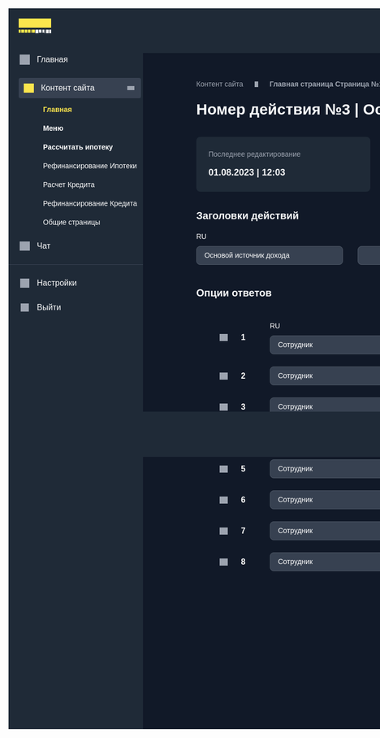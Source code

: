 <div style="width: 1440px; height: 1419px; position: relative; background: var(--gray-900, #111928)">
  <div style="left: 370px; top: 139px; position: absolute; flex-direction: column; justify-content: flex-start; align-items: flex-start; gap: 40px; display: inline-flex">
    <div style="flex-direction: column; justify-content: flex-start; align-items: flex-start; gap: 32px; display: flex">
      <div data-language="RU" style="width: 925px; flex-direction: column; justify-content: flex-start; align-items: flex-start; gap: 16px; display: flex">
        <div data-dark-mode="True" data-type="Default" style="border-radius: 6px; justify-content: flex-start; align-items: center; gap: 16px; display: inline-flex">
          <div style="justify-content: center; align-items: center; display: flex">
            <div style="color: var(--gray-400, #9CA3AF); font-size: 14px; font-family: Arimo; font-weight: 500; line-height: 21px; word-wrap: break-word">Контент сайта</div>
          </div>
          <div style="width: 20px; height: 20px; position: relative; overflow: hidden">
            <div style="width: 6.67px; height: 11.67px; left: 6.67px; top: 4.17px; position: absolute; background: var(--gray-400, #9CA3AF)"></div>
          </div>
          <div style="justify-content: center; align-items: center; display: flex">
            <div style="color: var(--gray-400, #9CA3AF); font-size: 14px; font-family: Arimo; font-weight: 600; line-height: 21px; word-wrap: break-word">Главная страница Страница  №1</div>
          </div>
          <div style="width: 20px; height: 20px; position: relative; overflow: hidden">
            <div style="width: 6.67px; height: 11.67px; left: 6.67px; top: 4.17px; position: absolute; background: var(--gray-400, #9CA3AF)"></div>
          </div>
          <div style="justify-content: center; align-items: center; display: flex">
            <div style="color: var(--gray-400, #9CA3AF); font-size: 14px; font-family: Arimo; font-weight: 600; line-height: 21px; word-wrap: break-word">Действие №3 </div>
          </div>
        </div>
        <div style="width: 925px; justify-content: flex-start; align-items: flex-start; display: inline-flex">
          <div style="flex-direction: column; justify-content: center; align-items: flex-start; gap: 12px; display: inline-flex">
            <div style="justify-content: flex-start; align-items: center; gap: 12px; display: inline-flex">
              <div style="justify-content: center; display: flex; flex-direction: column; color: var(--gray-50, #F9FAFB); font-size: 30px; font-family: Arimo; font-weight: 600; line-height: 45px; word-wrap: break-word">Номер дейcтвия №3 | Основной источник дохода</div>
              <div style="justify-content: flex-start; align-items: center; gap: 8px; display: flex">
                <div style="color: var(--gray-400, #9CA3AF); font-size: 14px; font-family: Arimo; font-weight: 400; line-height: 21px; word-wrap: break-word">Home_page</div>
              </div>
            </div>
          </div>
        </div>
      </div>
    </div>
  </div>
  <div data-language="RU" data-show-bank-name="false" data-state="Default" style="width: 1175px; padding: 24px; left: 265px; top: 0px; position: absolute; background: var(--gray-800, #1F2A37); box-shadow: 0px 2px 4px -2px rgba(0, 0, 0, 0.05); flex-direction: column; justify-content: center; align-items: center; display: inline-flex">
    <div style="width: 1095px; justify-content: flex-end; align-items: center; gap: 32px; display: inline-flex">
      <div style="justify-content: center; align-items: center; gap: 12px; display: flex">
        <div style="color: var(--gray-50, #F9FAFB); font-size: 14px; font-family: Arimo; font-weight: 500; line-height: 21px; word-wrap: break-word">Русский</div>
        <div style="width: 24px; height: 24px; position: relative; overflow: hidden">
          <div style="width: 14px; height: 8px; left: 5px; top: 8px; position: absolute; background: var(--gray-100, #F3F4F6)"></div>
        </div>
      </div>
      <div style="width: 40px; height: 40px; position: relative; border-radius: 8px">
        <div style="width: 24px; height: 24px; left: 8px; top: 8px; position: absolute; overflow: hidden">
          <div style="width: 20px; height: 20px; left: 2px; top: 2px; position: absolute; background: var(--gray-300, #D1D5DB)"></div>
        </div>
      </div>
      <div style="width: 40px; height: 40px; position: relative; border-radius: 8px">
        <div style="width: 24px; height: 24px; left: 8px; top: 8px; position: absolute; overflow: hidden">
          <div style="width: 16px; height: 20px; left: 4px; top: 2px; position: absolute; background: var(--gray-300, #D1D5DB)"></div>
        </div>
        <div data-darkmode="True" data-icon="False" data-remove-button="False" data-size="Small" data-theme="Yellow" data-type="Circle" style="width: 20px; height: 20px; padding-left: 10px; padding-right: 10px; padding-top: 2px; padding-bottom: 2px; left: 20px; top: 0px; position: absolute; background: var(--primary-700, #FBE54D); border-radius: 9999px; justify-content: center; align-items: center; display: inline-flex">
          <div style="text-align: center; color: var(--gray-900, #111928); font-size: 12px; font-family: Arimo; font-weight: 500; line-height: 18px; word-wrap: break-word">1</div>
        </div>
      </div>
      <div style="justify-content: flex-start; align-items: center; gap: 12px; display: flex">
        <div style="justify-content: flex-start; align-items: center; gap: 20px; display: flex">
          <img data-notification-dot="False" data-placeholder="False" data-size="Regular" data-type="Circle" style="width: 32px; height: 32px; position: relative; border-radius: 100px" src="https://placehold.co/32x32" />
        </div>
        <div style="flex-direction: column; justify-content: center; align-items: flex-start; gap: 8px; display: inline-flex">
          <div style="text-align: center; color: var(--gray-50, #F9FAFB); font-size: 14px; font-family: Arimo; font-weight: 500; line-height: 21px; word-wrap: break-word">Александр пушкин</div>
        </div>
        <div style="width: 27.84px; height: 24px; position: relative; transform: rotate(90deg); transform-origin: top left; overflow: hidden">
          <div style="width: 11.15px; height: 6.55px; left: 6.42px; top: 9.42px; position: absolute; background: white"></div>
        </div>
      </div>
    </div>
  </div>
  <div data-dark-mode="True" data-language="RU" data-show-helper-text="false" data-show-label="true" data-show-left-icon="false" data-show-placeholder="true" data-show-right-icon="false" data-size="Small" data-state="Value" style="width: 289px; left: 370px; top: 439px; position: absolute; flex-direction: column; justify-content: flex-start; align-items: flex-start; gap: 8px; display: inline-flex">
    <div style="align-self: stretch; color: var(--white, white); font-size: 14px; font-family: Arimo; font-weight: 500; line-height: 21px; word-wrap: break-word">RU</div>
    <div style="align-self: stretch; padding-left: 16px; padding-right: 16px; padding-top: 8px; padding-bottom: 8px; background: var(--gray-700, #374151); border-radius: 8px; outline: 1px var(--gray-600, #4B5563) solid; outline-offset: -1px; justify-content: flex-start; align-items: center; gap: 10px; display: inline-flex">
      <div style="flex: 1 1 0; justify-content: flex-start; align-items: center; gap: 10px; display: flex">
        <div style="flex: 1 1 0; justify-content: center; display: flex; flex-direction: column; color: var(--white, white); font-size: 14px; font-family: Arimo; font-weight: 400; line-height: 21px; word-wrap: break-word">Основой источник дохода</div>
      </div>
    </div>
  </div>
  <div data-dark-mode="True" data-language="HEB" data-show-helper-text="false" data-show-label="true" data-show-left-icon="false" data-show-placeholder="true" data-show-right-icon="false" data-size="Small" data-state="Value" style="width: 289px; left: 688px; top: 439px; position: absolute; flex-direction: column; justify-content: flex-start; align-items: flex-start; gap: 8px; display: inline-flex">
    <div style="align-self: stretch; text-align: right; color: var(--white, white); font-size: 14px; font-family: Arimo; font-weight: 500; line-height: 21px; word-wrap: break-word">HEB</div>
    <div style="align-self: stretch; padding-left: 16px; padding-right: 16px; padding-top: 8px; padding-bottom: 8px; background: var(--gray-700, #374151); border-radius: 8px; outline: 1px var(--gray-600, #4B5563) solid; outline-offset: -1px; justify-content: flex-start; align-items: center; gap: 10px; display: inline-flex">
      <div style="flex: 1 1 0; justify-content: flex-start; align-items: center; gap: 10px; display: flex">
        <div style="flex: 1 1 0; text-align: right; justify-content: center; display: flex; flex-direction: column; color: var(--white, white); font-size: 14px; font-family: Arimo; font-weight: 400; line-height: 21px; word-wrap: break-word">מקור הכנסה עיקרי</div>
      </div>
    </div>
  </div>
  <div style="left: 370px; top: 393px; position: absolute; justify-content: center; display: flex; flex-direction: column; color: var(--gray-50, #F9FAFB); font-size: 20px; font-family: Arimo; font-weight: 600; line-height: 30px; word-wrap: break-word">Заголовки действий</div>
  <div style="left: 370px; top: 545px; position: absolute; justify-content: center; display: flex; flex-direction: column; color: var(--gray-50, #F9FAFB); font-size: 20px; font-family: Arimo; font-weight: 600; line-height: 30px; word-wrap: break-word">Опции ответов</div>
  <div style="width: 925px; left: 370px; top: 615px; position: absolute; flex-direction: column; justify-content: flex-start; align-items: flex-start; gap: 24px; display: inline-flex">
    <div data-language="RU" data-state="Default" style="align-self: stretch; justify-content: center; align-items: center; gap: 48px; display: inline-flex">
      <div style="width: 55px; height: 24px; position: relative">
        <div style="left: 46px; top: 0px; position: absolute; color: white; font-size: 16px; font-family: Arimo; font-weight: 600; line-height: 24px; word-wrap: break-word">1</div>
        <div style="width: 24px; height: 24px; left: 0px; top: 0px; position: absolute; overflow: hidden">
          <div style="width: 16px; height: 14px; left: 4px; top: 5px; position: absolute; background: var(--gray-400, #9CA3AF)"></div>
        </div>
      </div>
      <div style="justify-content: center; align-items: center; gap: 20px; display: flex">
        <div data-dark-mode="True" data-language="RU" data-show-helper-text="false" data-show-label="true" data-show-left-icon="false" data-show-placeholder="true" data-show-right-icon="false" data-size="Small" data-state="Value" style="width: 295px; flex-direction: column; justify-content: flex-start; align-items: flex-start; gap: 8px; display: inline-flex">
          <div style="align-self: stretch; color: var(--white, white); font-size: 14px; font-family: Arimo; font-weight: 500; line-height: 21px; word-wrap: break-word">RU</div>
          <div style="align-self: stretch; padding-left: 16px; padding-right: 16px; padding-top: 8px; padding-bottom: 8px; background: var(--gray-700, #374151); border-radius: 8px; outline: 1px var(--gray-600, #4B5563) solid; outline-offset: -1px; justify-content: flex-start; align-items: center; gap: 10px; display: inline-flex">
            <div style="flex: 1 1 0; justify-content: flex-start; align-items: center; gap: 10px; display: flex">
              <div style="flex: 1 1 0; justify-content: center; display: flex; flex-direction: column; color: var(--white, white); font-size: 14px; font-family: Arimo; font-weight: 400; line-height: 21px; word-wrap: break-word">Cотрудник</div>
            </div>
          </div>
        </div>
        <div data-dark-mode="True" data-language="HEB" data-show-helper-text="false" data-show-label="true" data-show-left-icon="false" data-show-placeholder="true" data-show-right-icon="false" data-size="Small" data-state="Value" style="width: 295px; flex-direction: column; justify-content: flex-start; align-items: flex-start; gap: 8px; display: inline-flex">
          <div style="align-self: stretch; text-align: right; color: var(--white, white); font-size: 14px; font-family: Arimo; font-weight: 500; line-height: 21px; word-wrap: break-word">HEB</div>
          <div style="align-self: stretch; padding-left: 16px; padding-right: 16px; padding-top: 8px; padding-bottom: 8px; background: var(--gray-700, #374151); border-radius: 8px; outline: 1px var(--gray-600, #4B5563) solid; outline-offset: -1px; justify-content: flex-start; align-items: center; gap: 10px; display: inline-flex">
            <div style="flex: 1 1 0; justify-content: flex-start; align-items: center; gap: 10px; display: flex">
              <div style="flex: 1 1 0; text-align: right; justify-content: center; display: flex; flex-direction: column; color: var(--white, white); font-size: 14px; font-family: Arimo; font-weight: 400; line-height: 21px; word-wrap: break-word">עוֹבֵד</div>
            </div>
          </div>
        </div>
      </div>
      <div style="justify-content: center; align-items: center; gap: 16px; display: flex">
        <div data-color="Alternative Dark" data-icon-only="True" data-outline="True" data-show-button-text="true" data-show-left-icon="true" data-show-right-icon="true" data-size="xs" data-state="Default" style="padding: 4px; background: var(--gray-700, #374151); border-radius: 9999px; justify-content: flex-start; align-items: flex-start; display: flex">
          <div style="width: 24px; height: 24px; position: relative">
            <div style="width: 24px; height: 24px; left: 0px; top: 0px; position: absolute; overflow: hidden">
              <div style="width: 16.83px; height: 16.83px; left: 3.60px; top: 3.57px; position: absolute; background: var(--gray-50, #F9FAFB)"></div>
            </div>
          </div>
        </div>
        <div data-color="Red" data-icon-only="True" data-outline="False" data-show-button-text="true" data-show-left-icon="true" data-show-right-icon="true" data-size="xs" data-state="Default" style="padding: 4px; background: var(--red-400, #F98080); border-radius: 9999px; justify-content: flex-start; align-items: flex-start; display: flex">
          <div style="width: 24px; height: 24px; position: relative; overflow: hidden">
            <div style="width: 18px; height: 20px; left: 3px; top: 2px; position: absolute; background: var(--white, white); border: 1px var(--white, white) solid"></div>
          </div>
        </div>
      </div>
    </div>
    <div data-language="RU" data-state="Default" style="align-self: stretch; justify-content: center; align-items: center; gap: 48px; display: inline-flex">
      <div style="width: 55px; height: 24px; position: relative">
        <div style="left: 46px; top: 0px; position: absolute; color: white; font-size: 16px; font-family: Arimo; font-weight: 600; line-height: 24px; word-wrap: break-word">2</div>
        <div style="width: 24px; height: 24px; left: 0px; top: 0px; position: absolute; overflow: hidden">
          <div style="width: 16px; height: 14px; left: 4px; top: 5px; position: absolute; background: var(--gray-400, #9CA3AF)"></div>
        </div>
      </div>
      <div style="justify-content: center; align-items: center; gap: 20px; display: flex">
        <div data-dark-mode="True" data-language="RU" data-show-helper-text="false" data-show-label="false" data-show-left-icon="false" data-show-placeholder="true" data-show-right-icon="false" data-size="Small" data-state="Value" style="width: 295px; flex-direction: column; justify-content: flex-start; align-items: flex-start; gap: 8px; display: inline-flex">
          <div style="align-self: stretch; padding-left: 16px; padding-right: 16px; padding-top: 8px; padding-bottom: 8px; background: var(--gray-700, #374151); border-radius: 8px; outline: 1px var(--gray-600, #4B5563) solid; outline-offset: -1px; justify-content: flex-start; align-items: center; gap: 10px; display: inline-flex">
            <div style="flex: 1 1 0; justify-content: flex-start; align-items: center; gap: 10px; display: flex">
              <div style="flex: 1 1 0; justify-content: center; display: flex; flex-direction: column; color: var(--white, white); font-size: 14px; font-family: Arimo; font-weight: 400; line-height: 21px; word-wrap: break-word">Cотрудник</div>
            </div>
          </div>
        </div>
        <div data-dark-mode="True" data-language="HEB" data-show-helper-text="false" data-show-label="false" data-show-left-icon="false" data-show-placeholder="true" data-show-right-icon="false" data-size="Small" data-state="Value" style="width: 295px; flex-direction: column; justify-content: flex-start; align-items: flex-start; gap: 8px; display: inline-flex">
          <div style="align-self: stretch; padding-left: 16px; padding-right: 16px; padding-top: 8px; padding-bottom: 8px; background: var(--gray-700, #374151); border-radius: 8px; outline: 1px var(--gray-600, #4B5563) solid; outline-offset: -1px; justify-content: flex-start; align-items: center; gap: 10px; display: inline-flex">
            <div style="flex: 1 1 0; justify-content: flex-start; align-items: center; gap: 10px; display: flex">
              <div style="flex: 1 1 0; text-align: right; justify-content: center; display: flex; flex-direction: column; color: var(--white, white); font-size: 14px; font-family: Arimo; font-weight: 400; line-height: 21px; word-wrap: break-word">עוֹבֵד</div>
            </div>
          </div>
        </div>
      </div>
      <div style="justify-content: center; align-items: center; gap: 16px; display: flex">
        <div data-color="Alternative Dark" data-icon-only="True" data-outline="True" data-show-button-text="true" data-show-left-icon="true" data-show-right-icon="true" data-size="xs" data-state="Default" style="padding: 4px; background: var(--gray-700, #374151); border-radius: 9999px; justify-content: flex-start; align-items: flex-start; display: flex">
          <div style="width: 24px; height: 24px; position: relative">
            <div style="width: 24px; height: 24px; left: 0px; top: 0px; position: absolute; overflow: hidden">
              <div style="width: 16.83px; height: 16.83px; left: 3.60px; top: 3.57px; position: absolute; background: var(--gray-50, #F9FAFB)"></div>
            </div>
          </div>
        </div>
        <div data-color="Red" data-icon-only="True" data-outline="False" data-show-button-text="true" data-show-left-icon="true" data-show-right-icon="true" data-size="xs" data-state="Default" style="padding: 4px; background: var(--red-400, #F98080); border-radius: 9999px; justify-content: flex-start; align-items: flex-start; display: flex">
          <div style="width: 24px; height: 24px; position: relative; overflow: hidden">
            <div style="width: 18px; height: 20px; left: 3px; top: 2px; position: absolute; background: var(--white, white); border: 1px var(--white, white) solid"></div>
          </div>
        </div>
      </div>
    </div>
    <div data-language="RU" data-state="Default" style="align-self: stretch; justify-content: center; align-items: center; gap: 48px; display: inline-flex">
      <div style="width: 55px; height: 24px; position: relative">
        <div style="left: 46px; top: 0px; position: absolute; color: white; font-size: 16px; font-family: Arimo; font-weight: 600; line-height: 24px; word-wrap: break-word">3</div>
        <div style="width: 24px; height: 24px; left: 0px; top: 0px; position: absolute; overflow: hidden">
          <div style="width: 16px; height: 14px; left: 4px; top: 5px; position: absolute; background: var(--gray-400, #9CA3AF)"></div>
        </div>
      </div>
      <div style="justify-content: center; align-items: center; gap: 20px; display: flex">
        <div data-dark-mode="True" data-language="RU" data-show-helper-text="false" data-show-label="false" data-show-left-icon="false" data-show-placeholder="true" data-show-right-icon="false" data-size="Small" data-state="Value" style="width: 295px; flex-direction: column; justify-content: flex-start; align-items: flex-start; gap: 8px; display: inline-flex">
          <div style="align-self: stretch; padding-left: 16px; padding-right: 16px; padding-top: 8px; padding-bottom: 8px; background: var(--gray-700, #374151); border-radius: 8px; outline: 1px var(--gray-600, #4B5563) solid; outline-offset: -1px; justify-content: flex-start; align-items: center; gap: 10px; display: inline-flex">
            <div style="flex: 1 1 0; justify-content: flex-start; align-items: center; gap: 10px; display: flex">
              <div style="flex: 1 1 0; justify-content: center; display: flex; flex-direction: column; color: var(--white, white); font-size: 14px; font-family: Arimo; font-weight: 400; line-height: 21px; word-wrap: break-word">Cотрудник</div>
            </div>
          </div>
        </div>
        <div data-dark-mode="True" data-language="HEB" data-show-helper-text="false" data-show-label="false" data-show-left-icon="false" data-show-placeholder="true" data-show-right-icon="false" data-size="Small" data-state="Value" style="width: 295px; flex-direction: column; justify-content: flex-start; align-items: flex-start; gap: 8px; display: inline-flex">
          <div style="align-self: stretch; padding-left: 16px; padding-right: 16px; padding-top: 8px; padding-bottom: 8px; background: var(--gray-700, #374151); border-radius: 8px; outline: 1px var(--gray-600, #4B5563) solid; outline-offset: -1px; justify-content: flex-start; align-items: center; gap: 10px; display: inline-flex">
            <div style="flex: 1 1 0; justify-content: flex-start; align-items: center; gap: 10px; display: flex">
              <div style="flex: 1 1 0; text-align: right; justify-content: center; display: flex; flex-direction: column; color: var(--white, white); font-size: 14px; font-family: Arimo; font-weight: 400; line-height: 21px; word-wrap: break-word">עוֹבֵד</div>
            </div>
          </div>
        </div>
      </div>
      <div style="justify-content: center; align-items: center; gap: 16px; display: flex">
        <div data-color="Alternative Dark" data-icon-only="True" data-outline="True" data-show-button-text="true" data-show-left-icon="true" data-show-right-icon="true" data-size="xs" data-state="Default" style="padding: 4px; background: var(--gray-700, #374151); border-radius: 9999px; justify-content: flex-start; align-items: flex-start; display: flex">
          <div style="width: 24px; height: 24px; position: relative">
            <div style="width: 24px; height: 24px; left: 0px; top: 0px; position: absolute; overflow: hidden">
              <div style="width: 16.83px; height: 16.83px; left: 3.60px; top: 3.57px; position: absolute; background: var(--gray-50, #F9FAFB)"></div>
            </div>
          </div>
        </div>
        <div data-color="Red" data-icon-only="True" data-outline="False" data-show-button-text="true" data-show-left-icon="true" data-show-right-icon="true" data-size="xs" data-state="Default" style="padding: 4px; background: var(--red-400, #F98080); border-radius: 9999px; justify-content: flex-start; align-items: flex-start; display: flex">
          <div style="width: 24px; height: 24px; position: relative; overflow: hidden">
            <div style="width: 18px; height: 20px; left: 3px; top: 2px; position: absolute; background: var(--white, white); border: 1px var(--white, white) solid"></div>
          </div>
        </div>
      </div>
    </div>
    <div data-language="RU" data-state="Default" style="align-self: stretch; justify-content: center; align-items: center; gap: 48px; display: inline-flex">
      <div style="width: 55px; height: 24px; position: relative">
        <div style="left: 46px; top: 0px; position: absolute; color: white; font-size: 16px; font-family: Arimo; font-weight: 600; line-height: 24px; word-wrap: break-word">4</div>
        <div style="width: 24px; height: 24px; left: 0px; top: 0px; position: absolute; overflow: hidden">
          <div style="width: 16px; height: 14px; left: 4px; top: 5px; position: absolute; background: var(--gray-400, #9CA3AF)"></div>
        </div>
      </div>
      <div style="justify-content: center; align-items: center; gap: 20px; display: flex">
        <div data-dark-mode="True" data-language="RU" data-show-helper-text="false" data-show-label="false" data-show-left-icon="false" data-show-placeholder="true" data-show-right-icon="false" data-size="Small" data-state="Value" style="width: 295px; flex-direction: column; justify-content: flex-start; align-items: flex-start; gap: 8px; display: inline-flex">
          <div style="align-self: stretch; padding-left: 16px; padding-right: 16px; padding-top: 8px; padding-bottom: 8px; background: var(--gray-700, #374151); border-radius: 8px; outline: 1px var(--gray-600, #4B5563) solid; outline-offset: -1px; justify-content: flex-start; align-items: center; gap: 10px; display: inline-flex">
            <div style="flex: 1 1 0; justify-content: flex-start; align-items: center; gap: 10px; display: flex">
              <div style="flex: 1 1 0; justify-content: center; display: flex; flex-direction: column; color: var(--white, white); font-size: 14px; font-family: Arimo; font-weight: 400; line-height: 21px; word-wrap: break-word">Cотрудник</div>
            </div>
          </div>
        </div>
        <div data-dark-mode="True" data-language="HEB" data-show-helper-text="false" data-show-label="false" data-show-left-icon="false" data-show-placeholder="true" data-show-right-icon="false" data-size="Small" data-state="Value" style="width: 295px; flex-direction: column; justify-content: flex-start; align-items: flex-start; gap: 8px; display: inline-flex">
          <div style="align-self: stretch; padding-left: 16px; padding-right: 16px; padding-top: 8px; padding-bottom: 8px; background: var(--gray-700, #374151); border-radius: 8px; outline: 1px var(--gray-600, #4B5563) solid; outline-offset: -1px; justify-content: flex-start; align-items: center; gap: 10px; display: inline-flex">
            <div style="flex: 1 1 0; justify-content: flex-start; align-items: center; gap: 10px; display: flex">
              <div style="flex: 1 1 0; text-align: right; justify-content: center; display: flex; flex-direction: column; color: var(--white, white); font-size: 14px; font-family: Arimo; font-weight: 400; line-height: 21px; word-wrap: break-word">עוֹבֵד</div>
            </div>
          </div>
        </div>
      </div>
      <div style="justify-content: center; align-items: center; gap: 16px; display: flex">
        <div data-color="Alternative Dark" data-icon-only="True" data-outline="True" data-show-button-text="true" data-show-left-icon="true" data-show-right-icon="true" data-size="xs" data-state="Default" style="padding: 4px; background: var(--gray-700, #374151); border-radius: 9999px; justify-content: flex-start; align-items: flex-start; display: flex">
          <div style="width: 24px; height: 24px; position: relative">
            <div style="width: 24px; height: 24px; left: 0px; top: 0px; position: absolute; overflow: hidden">
              <div style="width: 16.83px; height: 16.83px; left: 3.60px; top: 3.57px; position: absolute; background: var(--gray-50, #F9FAFB)"></div>
            </div>
          </div>
        </div>
        <div data-color="Red" data-icon-only="True" data-outline="False" data-show-button-text="true" data-show-left-icon="true" data-show-right-icon="true" data-size="xs" data-state="Default" style="padding: 4px; background: var(--red-400, #F98080); border-radius: 9999px; justify-content: flex-start; align-items: flex-start; display: flex">
          <div style="width: 24px; height: 24px; position: relative; overflow: hidden">
            <div style="width: 18px; height: 20px; left: 3px; top: 2px; position: absolute; background: var(--white, white); border: 1px var(--white, white) solid"></div>
          </div>
        </div>
      </div>
    </div>
    <div data-language="RU" data-state="Default" style="align-self: stretch; justify-content: center; align-items: center; gap: 48px; display: inline-flex">
      <div style="width: 55px; height: 24px; position: relative">
        <div style="left: 46px; top: 0px; position: absolute; color: white; font-size: 16px; font-family: Arimo; font-weight: 600; line-height: 24px; word-wrap: break-word">5</div>
        <div style="width: 24px; height: 24px; left: 0px; top: 0px; position: absolute; overflow: hidden">
          <div style="width: 16px; height: 14px; left: 4px; top: 5px; position: absolute; background: var(--gray-400, #9CA3AF)"></div>
        </div>
      </div>
      <div style="justify-content: center; align-items: center; gap: 20px; display: flex">
        <div data-dark-mode="True" data-language="RU" data-show-helper-text="false" data-show-label="false" data-show-left-icon="false" data-show-placeholder="true" data-show-right-icon="false" data-size="Small" data-state="Value" style="width: 295px; flex-direction: column; justify-content: flex-start; align-items: flex-start; gap: 8px; display: inline-flex">
          <div style="align-self: stretch; padding-left: 16px; padding-right: 16px; padding-top: 8px; padding-bottom: 8px; background: var(--gray-700, #374151); border-radius: 8px; outline: 1px var(--gray-600, #4B5563) solid; outline-offset: -1px; justify-content: flex-start; align-items: center; gap: 10px; display: inline-flex">
            <div style="flex: 1 1 0; justify-content: flex-start; align-items: center; gap: 10px; display: flex">
              <div style="flex: 1 1 0; justify-content: center; display: flex; flex-direction: column; color: var(--white, white); font-size: 14px; font-family: Arimo; font-weight: 400; line-height: 21px; word-wrap: break-word">Cотрудник</div>
            </div>
          </div>
        </div>
        <div data-dark-mode="True" data-language="HEB" data-show-helper-text="false" data-show-label="false" data-show-left-icon="false" data-show-placeholder="true" data-show-right-icon="false" data-size="Small" data-state="Value" style="width: 295px; flex-direction: column; justify-content: flex-start; align-items: flex-start; gap: 8px; display: inline-flex">
          <div style="align-self: stretch; padding-left: 16px; padding-right: 16px; padding-top: 8px; padding-bottom: 8px; background: var(--gray-700, #374151); border-radius: 8px; outline: 1px var(--gray-600, #4B5563) solid; outline-offset: -1px; justify-content: flex-start; align-items: center; gap: 10px; display: inline-flex">
            <div style="flex: 1 1 0; justify-content: flex-start; align-items: center; gap: 10px; display: flex">
              <div style="flex: 1 1 0; text-align: right; justify-content: center; display: flex; flex-direction: column; color: var(--white, white); font-size: 14px; font-family: Arimo; font-weight: 400; line-height: 21px; word-wrap: break-word">עוֹבֵד</div>
            </div>
          </div>
        </div>
      </div>
      <div style="justify-content: center; align-items: center; gap: 16px; display: flex">
        <div data-color="Alternative Dark" data-icon-only="True" data-outline="True" data-show-button-text="true" data-show-left-icon="true" data-show-right-icon="true" data-size="xs" data-state="Default" style="padding: 4px; background: var(--gray-700, #374151); border-radius: 9999px; justify-content: flex-start; align-items: flex-start; display: flex">
          <div style="width: 24px; height: 24px; position: relative">
            <div style="width: 24px; height: 24px; left: 0px; top: 0px; position: absolute; overflow: hidden">
              <div style="width: 16.83px; height: 16.83px; left: 3.60px; top: 3.57px; position: absolute; background: var(--gray-50, #F9FAFB)"></div>
            </div>
          </div>
        </div>
        <div data-color="Red" data-icon-only="True" data-outline="False" data-show-button-text="true" data-show-left-icon="true" data-show-right-icon="true" data-size="xs" data-state="Default" style="padding: 4px; background: var(--red-400, #F98080); border-radius: 9999px; justify-content: flex-start; align-items: flex-start; display: flex">
          <div style="width: 24px; height: 24px; position: relative; overflow: hidden">
            <div style="width: 18px; height: 20px; left: 3px; top: 2px; position: absolute; background: var(--white, white); border: 1px var(--white, white) solid"></div>
          </div>
        </div>
      </div>
    </div>
    <div data-language="RU" data-state="Default" style="align-self: stretch; justify-content: center; align-items: center; gap: 48px; display: inline-flex">
      <div style="width: 55px; height: 24px; position: relative">
        <div style="left: 46px; top: 0px; position: absolute; color: white; font-size: 16px; font-family: Arimo; font-weight: 600; line-height: 24px; word-wrap: break-word">6</div>
        <div style="width: 24px; height: 24px; left: 0px; top: 0px; position: absolute; overflow: hidden">
          <div style="width: 16px; height: 14px; left: 4px; top: 5px; position: absolute; background: var(--gray-400, #9CA3AF)"></div>
        </div>
      </div>
      <div style="justify-content: center; align-items: center; gap: 20px; display: flex">
        <div data-dark-mode="True" data-language="RU" data-show-helper-text="false" data-show-label="false" data-show-left-icon="false" data-show-placeholder="true" data-show-right-icon="false" data-size="Small" data-state="Value" style="width: 295px; flex-direction: column; justify-content: flex-start; align-items: flex-start; gap: 8px; display: inline-flex">
          <div style="align-self: stretch; padding-left: 16px; padding-right: 16px; padding-top: 8px; padding-bottom: 8px; background: var(--gray-700, #374151); border-radius: 8px; outline: 1px var(--gray-600, #4B5563) solid; outline-offset: -1px; justify-content: flex-start; align-items: center; gap: 10px; display: inline-flex">
            <div style="flex: 1 1 0; justify-content: flex-start; align-items: center; gap: 10px; display: flex">
              <div style="flex: 1 1 0; justify-content: center; display: flex; flex-direction: column; color: var(--white, white); font-size: 14px; font-family: Arimo; font-weight: 400; line-height: 21px; word-wrap: break-word">Cотрудник</div>
            </div>
          </div>
        </div>
        <div data-dark-mode="True" data-language="HEB" data-show-helper-text="false" data-show-label="false" data-show-left-icon="false" data-show-placeholder="true" data-show-right-icon="false" data-size="Small" data-state="Value" style="width: 295px; flex-direction: column; justify-content: flex-start; align-items: flex-start; gap: 8px; display: inline-flex">
          <div style="align-self: stretch; padding-left: 16px; padding-right: 16px; padding-top: 8px; padding-bottom: 8px; background: var(--gray-700, #374151); border-radius: 8px; outline: 1px var(--gray-600, #4B5563) solid; outline-offset: -1px; justify-content: flex-start; align-items: center; gap: 10px; display: inline-flex">
            <div style="flex: 1 1 0; justify-content: flex-start; align-items: center; gap: 10px; display: flex">
              <div style="flex: 1 1 0; text-align: right; justify-content: center; display: flex; flex-direction: column; color: var(--white, white); font-size: 14px; font-family: Arimo; font-weight: 400; line-height: 21px; word-wrap: break-word">עוֹבֵד</div>
            </div>
          </div>
        </div>
      </div>
      <div style="justify-content: center; align-items: center; gap: 16px; display: flex">
        <div data-color="Alternative Dark" data-icon-only="True" data-outline="True" data-show-button-text="true" data-show-left-icon="true" data-show-right-icon="true" data-size="xs" data-state="Default" style="padding: 4px; background: var(--gray-700, #374151); border-radius: 9999px; justify-content: flex-start; align-items: flex-start; display: flex">
          <div style="width: 24px; height: 24px; position: relative">
            <div style="width: 24px; height: 24px; left: 0px; top: 0px; position: absolute; overflow: hidden">
              <div style="width: 16.83px; height: 16.83px; left: 3.60px; top: 3.57px; position: absolute; background: var(--gray-50, #F9FAFB)"></div>
            </div>
          </div>
        </div>
        <div data-color="Red" data-icon-only="True" data-outline="False" data-show-button-text="true" data-show-left-icon="true" data-show-right-icon="true" data-size="xs" data-state="Default" style="padding: 4px; background: var(--red-400, #F98080); border-radius: 9999px; justify-content: flex-start; align-items: flex-start; display: flex">
          <div style="width: 24px; height: 24px; position: relative; overflow: hidden">
            <div style="width: 18px; height: 20px; left: 3px; top: 2px; position: absolute; background: var(--white, white); border: 1px var(--white, white) solid"></div>
          </div>
        </div>
      </div>
    </div>
    <div data-language="RU" data-state="Default" style="align-self: stretch; justify-content: center; align-items: center; gap: 48px; display: inline-flex">
      <div style="width: 55px; height: 24px; position: relative">
        <div style="left: 46px; top: 0px; position: absolute; color: white; font-size: 16px; font-family: Arimo; font-weight: 600; line-height: 24px; word-wrap: break-word">7</div>
        <div style="width: 24px; height: 24px; left: 0px; top: 0px; position: absolute; overflow: hidden">
          <div style="width: 16px; height: 14px; left: 4px; top: 5px; position: absolute; background: var(--gray-400, #9CA3AF)"></div>
        </div>
      </div>
      <div style="justify-content: center; align-items: center; gap: 20px; display: flex">
        <div data-dark-mode="True" data-language="RU" data-show-helper-text="false" data-show-label="false" data-show-left-icon="false" data-show-placeholder="true" data-show-right-icon="false" data-size="Small" data-state="Value" style="width: 295px; flex-direction: column; justify-content: flex-start; align-items: flex-start; gap: 8px; display: inline-flex">
          <div style="align-self: stretch; padding-left: 16px; padding-right: 16px; padding-top: 8px; padding-bottom: 8px; background: var(--gray-700, #374151); border-radius: 8px; outline: 1px var(--gray-600, #4B5563) solid; outline-offset: -1px; justify-content: flex-start; align-items: center; gap: 10px; display: inline-flex">
            <div style="flex: 1 1 0; justify-content: flex-start; align-items: center; gap: 10px; display: flex">
              <div style="flex: 1 1 0; justify-content: center; display: flex; flex-direction: column; color: var(--white, white); font-size: 14px; font-family: Arimo; font-weight: 400; line-height: 21px; word-wrap: break-word">Cотрудник</div>
            </div>
          </div>
        </div>
        <div data-dark-mode="True" data-language="HEB" data-show-helper-text="false" data-show-label="false" data-show-left-icon="false" data-show-placeholder="true" data-show-right-icon="false" data-size="Small" data-state="Value" style="width: 295px; flex-direction: column; justify-content: flex-start; align-items: flex-start; gap: 8px; display: inline-flex">
          <div style="align-self: stretch; padding-left: 16px; padding-right: 16px; padding-top: 8px; padding-bottom: 8px; background: var(--gray-700, #374151); border-radius: 8px; outline: 1px var(--gray-600, #4B5563) solid; outline-offset: -1px; justify-content: flex-start; align-items: center; gap: 10px; display: inline-flex">
            <div style="flex: 1 1 0; justify-content: flex-start; align-items: center; gap: 10px; display: flex">
              <div style="flex: 1 1 0; text-align: right; justify-content: center; display: flex; flex-direction: column; color: var(--white, white); font-size: 14px; font-family: Arimo; font-weight: 400; line-height: 21px; word-wrap: break-word">עוֹבֵד</div>
            </div>
          </div>
        </div>
      </div>
      <div style="justify-content: center; align-items: center; gap: 16px; display: flex">
        <div data-color="Alternative Dark" data-icon-only="True" data-outline="True" data-show-button-text="true" data-show-left-icon="true" data-show-right-icon="true" data-size="xs" data-state="Default" style="padding: 4px; background: var(--gray-700, #374151); border-radius: 9999px; justify-content: flex-start; align-items: flex-start; display: flex">
          <div style="width: 24px; height: 24px; position: relative">
            <div style="width: 24px; height: 24px; left: 0px; top: 0px; position: absolute; overflow: hidden">
              <div style="width: 16.83px; height: 16.83px; left: 3.60px; top: 3.57px; position: absolute; background: var(--gray-50, #F9FAFB)"></div>
            </div>
          </div>
        </div>
        <div data-color="Red" data-icon-only="True" data-outline="False" data-show-button-text="true" data-show-left-icon="true" data-show-right-icon="true" data-size="xs" data-state="Default" style="padding: 4px; background: var(--red-400, #F98080); border-radius: 9999px; justify-content: flex-start; align-items: flex-start; display: flex">
          <div style="width: 24px; height: 24px; position: relative; overflow: hidden">
            <div style="width: 18px; height: 20px; left: 3px; top: 2px; position: absolute; background: var(--white, white); border: 1px var(--white, white) solid"></div>
          </div>
        </div>
      </div>
    </div>
    <div data-language="RU" data-state="Default" style="align-self: stretch; justify-content: center; align-items: center; gap: 48px; display: inline-flex">
      <div style="width: 55px; height: 24px; position: relative">
        <div style="left: 46px; top: 0px; position: absolute; color: white; font-size: 16px; font-family: Arimo; font-weight: 600; line-height: 24px; word-wrap: break-word">8</div>
        <div style="width: 24px; height: 24px; left: 0px; top: 0px; position: absolute; overflow: hidden">
          <div style="width: 16px; height: 14px; left: 4px; top: 5px; position: absolute; background: var(--gray-400, #9CA3AF)"></div>
        </div>
      </div>
      <div style="justify-content: center; align-items: center; gap: 20px; display: flex">
        <div data-dark-mode="True" data-language="RU" data-show-helper-text="false" data-show-label="false" data-show-left-icon="false" data-show-placeholder="true" data-show-right-icon="false" data-size="Small" data-state="Value" style="width: 295px; flex-direction: column; justify-content: flex-start; align-items: flex-start; gap: 8px; display: inline-flex">
          <div style="align-self: stretch; padding-left: 16px; padding-right: 16px; padding-top: 8px; padding-bottom: 8px; background: var(--gray-700, #374151); border-radius: 8px; outline: 1px var(--gray-600, #4B5563) solid; outline-offset: -1px; justify-content: flex-start; align-items: center; gap: 10px; display: inline-flex">
            <div style="flex: 1 1 0; justify-content: flex-start; align-items: center; gap: 10px; display: flex">
              <div style="flex: 1 1 0; justify-content: center; display: flex; flex-direction: column; color: var(--white, white); font-size: 14px; font-family: Arimo; font-weight: 400; line-height: 21px; word-wrap: break-word">Cотрудник</div>
            </div>
          </div>
        </div>
        <div data-dark-mode="True" data-language="HEB" data-show-helper-text="false" data-show-label="false" data-show-left-icon="false" data-show-placeholder="true" data-show-right-icon="false" data-size="Small" data-state="Value" style="width: 295px; flex-direction: column; justify-content: flex-start; align-items: flex-start; gap: 8px; display: inline-flex">
          <div style="align-self: stretch; padding-left: 16px; padding-right: 16px; padding-top: 8px; padding-bottom: 8px; background: var(--gray-700, #374151); border-radius: 8px; outline: 1px var(--gray-600, #4B5563) solid; outline-offset: -1px; justify-content: flex-start; align-items: center; gap: 10px; display: inline-flex">
            <div style="flex: 1 1 0; justify-content: flex-start; align-items: center; gap: 10px; display: flex">
              <div style="flex: 1 1 0; text-align: right; justify-content: center; display: flex; flex-direction: column; color: var(--white, white); font-size: 14px; font-family: Arimo; font-weight: 400; line-height: 21px; word-wrap: break-word">עוֹבֵד</div>
            </div>
          </div>
        </div>
      </div>
      <div style="justify-content: center; align-items: center; gap: 16px; display: flex">
        <div data-color="Alternative Dark" data-icon-only="True" data-outline="True" data-show-button-text="true" data-show-left-icon="true" data-show-right-icon="true" data-size="xs" data-state="Default" style="padding: 4px; background: var(--gray-700, #374151); border-radius: 9999px; justify-content: flex-start; align-items: flex-start; display: flex">
          <div style="width: 24px; height: 24px; position: relative">
            <div style="width: 24px; height: 24px; left: 0px; top: 0px; position: absolute; overflow: hidden">
              <div style="width: 16.83px; height: 16.83px; left: 3.60px; top: 3.57px; position: absolute; background: var(--gray-50, #F9FAFB)"></div>
            </div>
          </div>
        </div>
        <div data-color="Red" data-icon-only="True" data-outline="False" data-show-button-text="true" data-show-left-icon="true" data-show-right-icon="true" data-size="xs" data-state="Default" style="padding: 4px; background: var(--red-400, #F98080); border-radius: 9999px; justify-content: flex-start; align-items: flex-start; display: flex">
          <div style="width: 24px; height: 24px; position: relative; overflow: hidden">
            <div style="width: 18px; height: 20px; left: 3px; top: 2px; position: absolute; background: var(--white, white); border: 1px var(--white, white) solid"></div>
          </div>
        </div>
      </div>
    </div>
  </div>
  <div data-color="Alternative Dark" data-icon-only="False" data-outline="True" data-show-button-text="true" data-show-left-icon="true" data-show-right-icon="false" data-size="sm" data-state="Default" style="padding-left: 12px; padding-right: 12px; padding-top: 8px; padding-bottom: 8px; left: 1125px; top: 542px; position: absolute; border-radius: 8px; outline: 1px var(--gray-400, #9CA3AF) solid; outline-offset: -1px; justify-content: center; align-items: center; gap: 8px; display: inline-flex">
    <div style="width: 16px; height: 16px; position: relative; overflow: hidden">
      <div style="width: 9.33px; height: 9.33px; left: 3.33px; top: 3.33px; position: absolute; background: var(--gray-50, #F9FAFB); outline: 2px var(--gray-50, #F9FAFB) solid; outline-offset: -1px"></div>
    </div>
    <div style="color: var(--gray-50, #F9FAFB); font-size: 14px; font-family: Arimo; font-weight: 500; line-height: 21px; word-wrap: break-word">Добавить вариант</div>
  </div>
  <div data-language="RU" data-third-button="false" style="width: 1175px; padding-left: 145px; padding-right: 145px; padding-top: 24px; padding-bottom: 24px; left: 264px; top: 794px; position: absolute; background: var(--gray-800, #1F2A37); overflow: hidden; flex-direction: column; justify-content: flex-start; align-items: flex-start; gap: 10px; display: inline-flex">
    <div style="align-self: stretch; justify-content: space-between; align-items: flex-start; display: inline-flex">
      <div style="width: 225px; padding: 10px; justify-content: space-between; align-items: flex-start; display: flex"></div>
      <div style="justify-content: flex-start; align-items: flex-start; gap: 16px; display: flex">
        <div data-color="Green" data-icon-only="False" data-outline="True" data-show-button-text="true" data-show-left-icon="false" data-show-right-icon="false" data-size="base" data-state="Default" style="width: 225px; padding-left: 20px; padding-right: 20px; padding-top: 10px; padding-bottom: 10px; border-radius: 8px; outline: 1px var(--gray-400, #9CA3AF) solid; outline-offset: -1px; justify-content: center; align-items: center; gap: 8px; display: flex">
          <div style="color: var(--gray-50, #F9FAFB); font-size: 14px; font-family: Arimo; font-weight: 500; line-height: 21px; word-wrap: break-word">Назад</div>
        </div>
        <div data-color="Primary" data-icon-only="False" data-outline="False" data-show-button-text="true" data-show-left-icon="false" data-show-right-icon="false" data-size="base" data-state="Default" style="width: 225px; padding-left: 20px; padding-right: 20px; padding-top: 10px; padding-bottom: 10px; background: var(--primary-700, #FBE54D); overflow: hidden; border-radius: 8px; justify-content: center; align-items: center; gap: 8px; display: flex">
          <div style="color: var(--gray-900, #111928); font-size: 14px; font-family: Arimo; font-weight: 500; line-height: 21px; word-wrap: break-word">Сохранить и опубликовать</div>
        </div>
      </div>
    </div>
  </div>
  <div data-language="RU" style="width: 295px; padding: 24px; left: 370px; top: 253px; position: absolute; background: var(--gray-800, #1F2A37); overflow: hidden; border-radius: 8px; justify-content: flex-start; align-items: flex-start; display: inline-flex">
    <div style="flex-direction: column; justify-content: flex-start; align-items: flex-start; gap: 12px; display: inline-flex">
      <div style="color: var(--gray-400, #9CA3AF); font-size: 14px; font-family: Arimo; font-weight: 400; line-height: 21px; word-wrap: break-word">Последнее редактирование</div>
      <div style="color: var(--gray-50, #F9FAFB); font-size: 18px; font-family: Arimo; font-weight: 600; line-height: 27px; word-wrap: break-word">01.08.2023 | 12:03</div>
    </div>
  </div>
  <div data-dark-mode="True" data-icons="True" data-item-10="false" data-item-11="false" data-item-6="false" data-item-7="false" data-item-8="false" data-item-9="false" data-logo="True" data-show-bank-name="false" data-type="Default" style="width: 265px; height: 1419px; left: 0px; top: 0px; position: absolute; background: var(--gray-800, #1F2A37); overflow: hidden; justify-content: flex-start; align-items: flex-start; display: inline-flex">
    <div style="flex: 1 1 0; align-self: stretch; flex-direction: column; justify-content: flex-start; align-items: flex-start; gap: 24px; display: inline-flex">
      <div style="align-self: stretch; padding-top: 20px; padding-left: 20px; flex-direction: column; justify-content: flex-start; align-items: flex-start; gap: 10px; display: flex">
        <div data-dark-mode="True" data-size="lg" style="flex-direction: column; justify-content: center; align-items: flex-start; gap: 10px; display: flex">
          <div style="width: 64px; height: 28.58px; position: relative">
            <div style="width: 4.48px; height: 6.25px; left: 0.03px; top: 22.22px; position: absolute; background: var(--primary-700, #FBE54D)"></div>
            <div style="width: 5.55px; height: 6.25px; left: 5.14px; top: 22.23px; position: absolute; background: var(--primary-700, #FBE54D)"></div>
            <div style="width: 5.02px; height: 6.26px; left: 11.59px; top: 22.23px; position: absolute; background: var(--primary-700, #FBE54D)"></div>
            <div style="width: 4.81px; height: 6.25px; left: 17.97px; top: 22.23px; position: absolute; background: var(--primary-700, #FBE54D)"></div>
            <div style="width: 0.94px; height: 6.25px; left: 23.65px; top: 22.23px; position: absolute; background: var(--primary-700, #FBE54D)"></div>
            <div style="width: 6.31px; height: 6.26px; left: 25.95px; top: 22.23px; position: absolute; background: var(--primary-700, #FBE54D)"></div>
            <div style="width: 5.60px; height: 6.42px; left: 33.42px; top: 22.15px; position: absolute; background: var(--white, white)"></div>
            <div style="width: 5.02px; height: 6.26px; left: 40.18px; top: 22.24px; position: absolute; background: var(--white, white)"></div>
            <div style="width: 3.75px; height: 6.25px; left: 46.56px; top: 22.24px; position: absolute; background: var(--white, white)"></div>
            <div style="width: 0.94px; height: 6.25px; left: 51.38px; top: 22.25px; position: absolute; background: var(--white, white)"></div>
            <div style="width: 5.02px; height: 6.26px; left: 53.68px; top: 22.25px; position: absolute; background: var(--white, white)"></div>
            <div style="width: 3.93px; height: 6.25px; left: 60.06px; top: 22.25px; position: absolute; background: var(--white, white)"></div>
            <div style="width: 64px; height: 18px; left: 0px; top: 0px; position: absolute; background: var(--primary-700, #FBE54D)"></div>
          </div>
        </div>
      </div>
      <div style="align-self: stretch; padding-top: 16px; padding-left: 12px; padding-right: 12px; flex-direction: column; justify-content: flex-start; align-items: flex-start; gap: 24px; display: flex">
        <div data-icon-left-visibility="true" data-icon-right="false" data-item-1="true" data-item-2="true" data-item-3="true" data-item-4="true" data-item-5="true" data-item-6="true" data-item-7="true" data-language="RU" data-notification="false" data-state="Default" style="align-self: stretch; padding-left: 8px; padding-right: 8px; justify-content: flex-start; align-items: center; display: inline-flex">
          <div style="flex: 1 1 0; justify-content: flex-start; align-items: flex-start; gap: 12px; display: flex">
            <div style="width: 24px; height: 24px; position: relative; overflow: hidden">
              <div style="width: 20px; height: 20px; left: 2px; top: 2px; position: absolute; background: var(--gray-400, #9CA3AF)"></div>
            </div>
            <div style="color: var(--white, white); font-size: 16px; font-family: Arimo; font-weight: 500; line-height: 24px; word-wrap: break-word">Главная</div>
          </div>
        </div>
        <div data-icon-left-visibility="true" data-icon-right="false" data-item-1="true" data-item-2="true" data-item-3="true" data-item-4="true" data-item-5="true" data-item-6="true" data-item-7="true" data-language="RU" data-notification="false" data-state="Open" style="align-self: stretch; padding-left: 8px; padding-right: 8px; flex-direction: column; justify-content: flex-start; align-items: flex-start; gap: 12px; display: flex">
          <div style="width: 225px; padding: 8px; background: var(--gray-700, #374151); border-radius: 4px; justify-content: flex-start; align-items: center; display: inline-flex">
            <div style="flex: 1 1 0; justify-content: flex-start; align-items: flex-start; gap: 12px; display: flex">
              <div style="width: 24px; height: 24px; position: relative; overflow: hidden">
                <div style="width: 20px; height: 18px; left: 2px; top: 3px; position: absolute; background: var(--primary-700, #FBE54D)"></div>
              </div>
              <div style="color: var(--white, white); font-size: 16px; font-family: Arimo; font-weight: 500; line-height: 24px; word-wrap: break-word">Контент сайта</div>
            </div>
            <div style="justify-content: flex-end; align-items: center; display: flex">
              <div style="width: 24px; height: 24px; position: relative; overflow: hidden">
                <div style="width: 14px; height: 8px; left: 5px; top: 8px; position: absolute; background: var(--gray-400, #9CA3AF)"></div>
              </div>
            </div>
          </div>
          <div style="width: 225px; padding-left: 48px; flex-direction: column; justify-content: flex-start; align-items: flex-start; gap: 16px; display: flex">
            <div data-language="RU" data-notification="false" data-show-open-icon-white="false" data-state="Open" style="align-self: stretch; flex-direction: column; justify-content: flex-start; align-items: flex-start; gap: 8px; display: flex">
              <div style="width: 177px; justify-content: flex-start; align-items: center; display: inline-flex">
                <div style="flex: 1 1 0; justify-content: flex-start; align-items: flex-start; gap: 12px; display: flex">
                  <div style="color: var(--primary-700, #FBE54D); font-size: 14px; font-family: Arimo; font-weight: 600; line-height: 21px; word-wrap: break-word">Главная</div>
                </div>
              </div>
            </div>
            <div data-language="RU" data-notification="false" data-show-open-icon-white="false" data-state="Default" style="align-self: stretch; justify-content: flex-start; align-items: center; display: inline-flex">
              <div style="flex: 1 1 0; justify-content: flex-start; align-items: flex-start; gap: 12px; display: flex">
                <div style="color: var(--white, white); font-size: 14px; font-family: Arimo; font-weight: 600; line-height: 21px; word-wrap: break-word">Меню</div>
              </div>
            </div>
            <div data-language="RU" data-notification="false" data-show-open-icon-white="false" data-state="Default" style="align-self: stretch; justify-content: flex-start; align-items: center; display: inline-flex">
              <div style="flex: 1 1 0; justify-content: flex-start; align-items: flex-start; gap: 12px; display: flex">
                <div style="color: var(--white, white); font-size: 14px; font-family: Arimo; font-weight: 600; line-height: 21px; word-wrap: break-word">Рассчитать ипотеку</div>
              </div>
            </div>
            <div data-language="RU" data-notification="false" data-show-open-icon-white="false" data-state="Default" style="align-self: stretch; justify-content: flex-start; align-items: center; display: inline-flex">
              <div style="flex: 1 1 0; justify-content: flex-start; align-items: flex-start; gap: 12px; display: flex">
                <div style="flex: 1 1 0; color: var(--white, white); font-size: 14px; font-family: Arimo; font-weight: 500; line-height: 21px; word-wrap: break-word">Рефинансирование Ипотеки</div>
              </div>
            </div>
            <div data-language="RU" data-notification="false" data-show-open-icon-white="false" data-state="Default" style="align-self: stretch; justify-content: flex-start; align-items: center; display: inline-flex">
              <div style="flex: 1 1 0; justify-content: flex-start; align-items: flex-start; gap: 12px; display: flex">
                <div style="color: var(--white, white); font-size: 14px; font-family: Arimo; font-weight: 500; line-height: 21px; word-wrap: break-word">Расчет Кредита</div>
              </div>
            </div>
            <div data-language="RU" data-notification="false" data-show-open-icon-white="false" data-state="Default" style="align-self: stretch; justify-content: flex-start; align-items: center; display: inline-flex">
              <div style="flex: 1 1 0; justify-content: flex-start; align-items: flex-start; gap: 12px; display: flex">
                <div style="color: var(--white, white); font-size: 14px; font-family: Arimo; font-weight: 500; line-height: 21px; word-wrap: break-word">Рефинансирование                Кредита</div>
              </div>
            </div>
            <div data-language="RU" data-notification="false" data-show-open-icon-white="false" data-state="Default" style="align-self: stretch; justify-content: flex-start; align-items: center; display: inline-flex">
              <div style="flex: 1 1 0; justify-content: flex-start; align-items: flex-start; gap: 12px; display: flex">
                <div style="color: var(--white, white); font-size: 14px; font-family: Arimo; font-weight: 500; line-height: 21px; word-wrap: break-word">Общие страницы</div>
              </div>
            </div>
          </div>
        </div>
        <div data-icon-left-visibility="true" data-icon-right="false" data-item-1="true" data-item-2="true" data-item-3="true" data-item-4="true" data-item-5="true" data-item-6="true" data-item-7="true" data-language="RU" data-notification="false" data-state="Default" style="align-self: stretch; padding-left: 8px; padding-right: 8px; justify-content: flex-start; align-items: center; display: inline-flex">
          <div style="flex: 1 1 0; justify-content: flex-start; align-items: flex-start; gap: 12px; display: flex">
            <div style="width: 24px; height: 24px; position: relative; overflow: hidden">
              <div style="width: 20px; height: 18px; left: 2px; top: 3px; position: absolute; background: var(--gray-400, #9CA3AF)"></div>
            </div>
            <div style="color: var(--white, white); font-size: 16px; font-family: Arimo; font-weight: 500; line-height: 24px; word-wrap: break-word">Чат</div>
          </div>
        </div>
      </div>
      <div style="align-self: stretch; height: 1px; background: var(--gray-700, #374151)"></div>
      <div style="align-self: stretch; padding-left: 12px; padding-right: 12px; flex-direction: column; justify-content: flex-start; align-items: flex-start; gap: 24px; display: flex">
        <div data-icon-left-visibility="true" data-icon-right="false" data-item-1="true" data-item-2="true" data-item-3="true" data-item-4="true" data-item-5="true" data-item-6="true" data-item-7="true" data-language="RU" data-notification="false" data-state="Default" style="align-self: stretch; padding-left: 8px; padding-right: 8px; justify-content: flex-start; align-items: center; display: inline-flex">
          <div style="flex: 1 1 0; justify-content: flex-start; align-items: flex-start; gap: 12px; display: flex">
            <div style="width: 24px; height: 24px; position: relative; overflow: hidden">
              <div style="width: 18px; height: 18px; left: 3px; top: 3px; position: absolute; background: var(--gray-400, #9CA3AF)"></div>
            </div>
            <div style="color: var(--white, white); font-size: 16px; font-family: Arimo; font-weight: 500; line-height: 24px; word-wrap: break-word">Настройки</div>
          </div>
        </div>
        <div data-icon-left-visibility="true" data-icon-right="false" data-item-1="true" data-item-2="true" data-item-3="true" data-item-4="true" data-item-5="true" data-item-6="true" data-item-7="true" data-language="RU" data-notification="false" data-state="Default" style="align-self: stretch; padding-left: 8px; padding-right: 8px; justify-content: flex-start; align-items: center; display: inline-flex">
          <div style="flex: 1 1 0; justify-content: flex-start; align-items: flex-start; gap: 12px; display: flex">
            <div style="width: 24px; height: 24px; position: relative">
              <div style="width: 16px; height: 16px; left: 4px; top: 4px; position: absolute; background: var(--gray-400, #9CA3AF)"></div>
            </div>
            <div style="color: var(--white, white); font-size: 16px; font-family: Arimo; font-weight: 500; line-height: 24px; word-wrap: break-word">Выйти</div>
          </div>
        </div>
      </div>
    </div>
    <div style="width: 1px; align-self: stretch; background: var(--gray-700, #374151)"></div>
  </div>
</div>